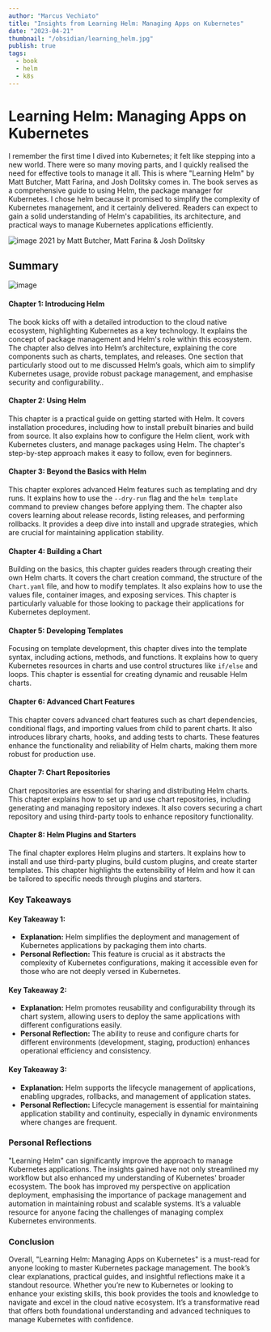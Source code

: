 ```yaml
---
author: "Marcus Vechiato"
title: "Insights from Learning Helm: Managing Apps on Kubernetes"
date: "2023-04-21"
thumbnail: "/obsidian/learning_helm.jpg"
publish: true
tags:
  - book
  - helm
  - k8s
--- 
```


# **Learning Helm: Managing Apps on Kubernetes**

I remember the first time I dived into Kubernetes; it felt like stepping into a new world. There were so many moving parts, and I quickly realised the need for effective tools to manage it all. This is where "Learning Helm" by Matt Butcher, Matt Farina, and Josh Dolitsky comes in. The book serves as a comprehensive guide to using Helm, the package manager for Kubernetes. I chose helm because it promised to simplify the complexity of Kubernetes management, and it certainly delivered. Readers can expect to gain a solid understanding of Helm's capabilities, its architecture, and practical ways to manage Kubernetes applications efficiently. 

![image](/obsidian/learning_helm.jpg)
2021 by Matt Butcher, Matt Farina & Josh Dolitsky

## **Summary**
![image](/obsidian/mindmap_learning_helm.png)
#### **Chapter 1: Introducing Helm**
The book kicks off with a detailed introduction to the cloud native ecosystem, highlighting Kubernetes as a key technology. It explains the concept of package management and Helm's role within this ecosystem. The chapter also delves into Helm’s architecture, explaining the core components such as charts, templates, and releases. One section that particularly stood out to me discussed Helm’s goals, which aim to simplify Kubernetes usage, provide robust package management, and emphasise security and configurability..

#### **Chapter 2: Using Helm**
This chapter is a practical guide on getting started with Helm. It covers installation procedures, including how to install prebuilt binaries and build from source. It also explains how to configure the Helm client, work with Kubernetes clusters, and manage packages using Helm. The chapter's step-by-step approach makes it easy to follow, even for beginners.

#### **Chapter 3: Beyond the Basics with Helm**
This chapter explores advanced Helm features such as templating and dry runs. It explains how to use the `--dry-run` flag and the `helm template` command to preview changes before applying them. The chapter also covers learning about release records, listing releases, and performing rollbacks. It provides a deep dive into install and upgrade strategies, which are crucial for maintaining application stability.

#### **Chapter 4: Building a Chart**
Building on the basics, this chapter guides readers through creating their own Helm charts. It covers the chart creation command, the structure of the `Chart.yaml` file, and how to modify templates. It also explains how to use the values file, container images, and exposing services. This chapter is particularly valuable for those looking to package their applications for Kubernetes deployment.

#### **Chapter 5: Developing Templates**
Focusing on template development, this chapter dives into the template syntax, including actions, methods, and functions. It explains how to query Kubernetes resources in charts and use control structures like `if/else` and loops. This chapter is essential for creating dynamic and reusable Helm charts.

#### **Chapter 6: Advanced Chart Features**
This chapter covers advanced chart features such as chart dependencies, conditional flags, and importing values from child to parent charts. It also introduces library charts, hooks, and adding tests to charts. These features enhance the functionality and reliability of Helm charts, making them more robust for production use.

#### **Chapter 7: Chart Repositories**
Chart repositories are essential for sharing and distributing Helm charts. This chapter explains how to set up and use chart repositories, including generating and managing repository indexes. It also covers securing a chart repository and using third-party tools to enhance repository functionality.

#### **Chapter 8: Helm Plugins and Starters**
The final chapter explores Helm plugins and starters. It explains how to install and use third-party plugins, build custom plugins, and create starter templates. This chapter highlights the extensibility of Helm and how it can be tailored to specific needs through plugins and starters.

### **Key Takeaways**

#### **Key Takeaway 1:**
- **Explanation:** Helm simplifies the deployment and management of Kubernetes applications by packaging them into charts.
- **Personal Reflection:** This feature is crucial as it abstracts the complexity of Kubernetes configurations, making it accessible even for those who are not deeply versed in Kubernetes.

#### **Key Takeaway 2:**
- **Explanation:** Helm promotes reusability and configurability through its chart system, allowing users to deploy the same applications with different configurations easily.
- **Personal Reflection:** The ability to reuse and configure charts for different environments (development, staging, production) enhances operational efficiency and consistency.

#### **Key Takeaway 3:**
- **Explanation:** Helm supports the lifecycle management of applications, enabling upgrades, rollbacks, and management of application states.
- **Personal Reflection:** Lifecycle management is essential for maintaining application stability and continuity, especially in dynamic environments where changes are frequent.

### **Personal Reflections**
"Learning Helm" can significantly improve the approach to manage Kubernetes applications. The insights gained have not only streamlined my workflow but also enhanced my understanding of Kubernetes' broader ecosystem. The book has improved my perspective on application deployment, emphasising the importance of package management and automation in maintaining robust and scalable systems. It’s a valuable resource for anyone facing the challenges of managing complex Kubernetes environments.

### **Conclusion**
Overall, "Learning Helm: Managing Apps on Kubernetes" is a must-read for anyone looking to master Kubernetes package management. The book’s clear explanations, practical guides, and insightful reflections make it a standout resource. Whether you’re new to Kubernetes or looking to enhance your existing skills, this book provides the tools and knowledge to navigate and excel in the cloud native ecosystem. It’s a transformative read that offers both foundational understanding and advanced techniques to manage Kubernetes with confidence.


